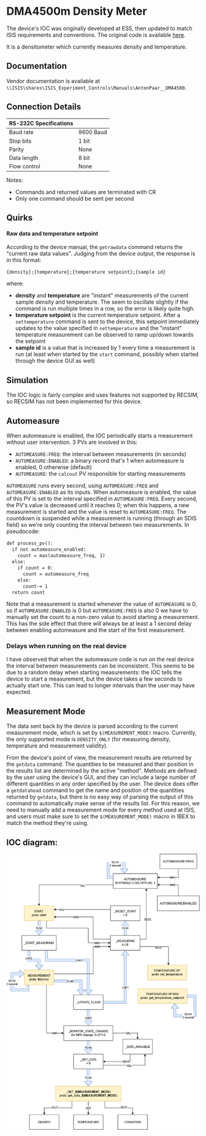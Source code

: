 # DMA4500m Density Meter

The device's IOC was originally developed at ESS, then updated to match ISIS requirements and conventions. The original code is available [here]( https://bitbucket.org/europeanspallationsource/m-epics-dma4500m/src/master/).

It is a densitometer which currently measures density and temperature.

## Documentation
Vendor documentation is available at `\\ISIS\shares\ISIS_Experiment_Controls\Manuals\AntonPaar__DMA4500`.

## Connection Details
  
|      RS-232C Specifications  |   |
|---------------|------------------|
|     Baud rate | 9600 Baud        |
|     Stop bits | 1 bit            |
|        Parity | None             |
|   Data length | 8 bit            |
|  Flow control | None             |

Notes:
 - Commands and returned values are terminated with CR
 - Only one command should be sent per second

## Quirks
#### Raw data and temperature setpoint
According to the device manual, the `getrawdata` command returns the "current raw data values". Judging from the device output, the response is in this format:
```
{density};{temperature};{temperature setpoint};{sample id}
```
where:
- **density** and **temperature** are "instant" measurements of the current sample density and temperature. The seem to oscillate slightly if the command is run multiple times in a row, so the error is likely quite high.
- **temperature setpoint** is the current temperature setpoint. After a `settemperature` command is sent to the device, this setpoint immediately updates to the value specified in `settemperature` and the "instant" temperature measurement can be observed to ramp up/down towards the setpoint
- **sample id** is a value that is increased by 1 every time a measurement is run (at least when started by the `start` command, possibly when started through the device GUI as well)

## Simulation
The IOC logic is fairly complex and uses features not supported by RECSIM, so RECSIM has not been implemented for this device.

## Automeasure
When automeasure is enabled, the IOC periodically starts a measurement without user intervention. 3 PVs are involved in this:
- `AUTOMEASURE:FREQ`: the interval between measurements (in seconds)
- `AUTOMEASURE:ENABLED`: a binary record that's 1 when automeasure is enabled, 0 otherwise (default)
- `AUTOMEASURE`: the `calcout` PV responsible for starting measurements

`AUTOMEASURE` runs every second, using `AUTOMEASURE:FREQ` and `AUTOMEASURE:ENABLED` as its inputs. When automeasure is enabled, the value of this PV is set to the interval specified in `AUTOMEASURE:FREQ`. Every second, the PV's value is decreased until it reaches 0; when this happens, a new measurement is started and the value is reset to `AUTOMEASURE:FREQ`. The countdown is suspended while a measurement is running (through an SDIS field) so we're only counting the interval between two measurements. In pseudocode:

```
def process_pv():
  if not automeasure_enabled:
    count = max(automeasure_freq, 1)
  else:
    if count = 0:
      count = automeasure_freq
    else:
      count-= 1
  return count
```

Note that a measurement is started whenever the value of `AUTOMEASURE` is 0, so if `AUTOMEASURE:ENABLED` is 0 but `AUTOMEASURE:FREQ` is also 0 we have to manually set the count to a non-zero value to avoid starting a measurement. This has the side effect that there will always be at least a 1 second delay between enabling automeasure and the start of the first measurement.

### Delays when running on the real device
I have observed that when the automeasure code is run on the real device the interval between measurements can be inconsistent. This seems to be due to a random delay when starting measurements: the IOC tells the device to start a measurement, but the device takes a few seconds to actually start one. This can lead to longer intervals than the user may have expected.

## Measurement Mode
The data sent back by the device is parsed according to the current measurement mode, which is set by `$(MEASUREMENT_MODE)` macro. Currently, the only supported mode is `DENSITY_ONLY` (for measuring density, temperature and measurement validity).

From the device's point of view, the measurement results are returned by the `getdata` command. The quantities to be measured and their position in the results list are determined by the active "method". Methods are defined by the user using the device's GUI, and they can include a large number of different quantities in any order specified by the user. The device does offer a `getdatahead` command to get the name and position of the quantities returned by `getdata`, but there is no easy way of parsing the output of this command to automatically make sense of the results list. For this reason, we need to manually add a measurement mode for every method used at ISIS, and users must make sure to set the `$(MEASUREMENT_MODE)` macro in IBEX to match the method they're using.

## IOC diagram:
![Diagram of DMA4500M IOC](dma4500m_ioc_diagram.png)


